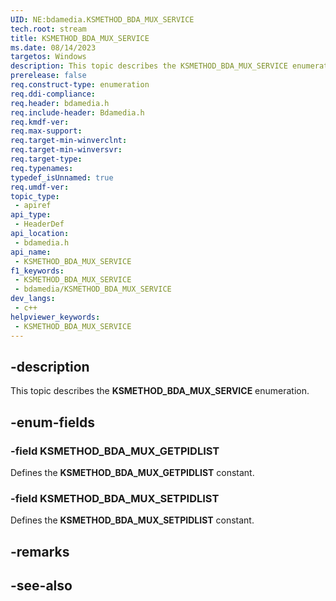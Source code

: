 ```yaml
---
UID: NE:bdamedia.KSMETHOD_BDA_MUX_SERVICE
tech.root: stream
title: KSMETHOD_BDA_MUX_SERVICE
ms.date: 08/14/2023
targetos: Windows
description: This topic describes the KSMETHOD_BDA_MUX_SERVICE enumeration.
prerelease: false
req.construct-type: enumeration
req.ddi-compliance: 
req.header: bdamedia.h
req.include-header: Bdamedia.h
req.kmdf-ver: 
req.max-support: 
req.target-min-winverclnt: 
req.target-min-winversvr: 
req.target-type: 
req.typenames: 
typedef_isUnnamed: true
req.umdf-ver: 
topic_type:
 - apiref
api_type:
 - HeaderDef
api_location:
 - bdamedia.h
api_name:
 - KSMETHOD_BDA_MUX_SERVICE
f1_keywords:
 - KSMETHOD_BDA_MUX_SERVICE
 - bdamedia/KSMETHOD_BDA_MUX_SERVICE
dev_langs:
 - c++
helpviewer_keywords:
 - KSMETHOD_BDA_MUX_SERVICE
---
```


## -description

This topic describes the **KSMETHOD_BDA_MUX_SERVICE** enumeration.

## -enum-fields

### -field KSMETHOD_BDA_MUX_GETPIDLIST

Defines the **KSMETHOD_BDA_MUX_GETPIDLIST** constant.

### -field KSMETHOD_BDA_MUX_SETPIDLIST

Defines the **KSMETHOD_BDA_MUX_SETPIDLIST** constant.

## -remarks

## -see-also
